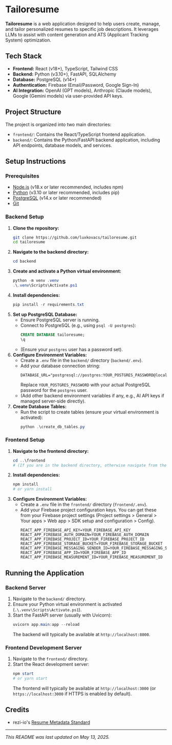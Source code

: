 # Tailoresume

**Tailoresume** is a web application designed to help users create, manage, and tailor personalized resumes to specific job descriptions. It leverages LLMs to assist with content generation and ATS (Applicant Tracking System) optimization.

## Tech Stack

- **Frontend:** React (v18+), TypeScript, Tailwind CSS
- **Backend:** Python (v3.10+), FastAPI, SQLAlchemy
- **Database:** PostgreSQL (v14+)
- **Authentication:** Firebase (Email/Password, Google Sign-In)
- **AI Integration:** OpenAI (GPT models), Anthropic (Claude models), Google (Gemini models) via user-provided API keys.

## Project Structure

The project is organized into two main directories:

- `frontend/`: Contains the React/TypeScript frontend application.
- `backend/`: Contains the Python/FastAPI backend application, including API endpoints, database models, and services.

## Setup Instructions

### Prerequisites

- [Node.js](https://nodejs.org/) (v18.x or later recommended, includes npm)
- [Python](https://www.python.org/) (v3.10 or later recommended, includes pip)
- [PostgreSQL](https://www.postgresql.org/download/) (v14.x or later recommended)
- [Git](https://git-scm.com/)

### Backend Setup

1.  **Clone the repository:**
    ```bash
    git clone https://github.com/luxkovacs/tailoresume.git
    cd tailoresume
    ```
2.  **Navigate to the backend directory:**
    ```powershell
    cd backend
    ```
3.  **Create and activate a Python virtual environment:**
    ```powershell
    python -m venv .venv
    .\.venv\Scripts\Activate.ps1
    ```
4.  **Install dependencies:**
    ```powershell
    pip install -r requirements.txt
    ```
5.  **Set up PostgreSQL Database:**
    *   Ensure PostgreSQL server is running.
    *   Connect to PostgreSQL (e.g., using `psql -U postgres`):
        ```sql
        CREATE DATABASE tailoresume;
        \q
        ```
    *   (Ensure your `postgres` user has a password set).
6.  **Configure Environment Variables:**
    *   Create a `.env` file in the `backend/` directory (`backend/.env`).
    *   Add your database connection string:
        ```env
        DATABASE_URL="postgresql://postgres:YOUR_POSTGRES_PASSWORD@localhost/tailoresume"
        ```
        Replace `YOUR_POSTGRES_PASSWORD` with your actual PostgreSQL password for the `postgres` user.
    *   (Add other backend environment variables if any, e.g., AI API keys if managed server-side directly).
7.  **Create Database Tables:**
    *   Run the script to create tables (ensure your virtual environment is activated):
        ```powershell
        python .\create_db_tables.py
        ```

### Frontend Setup

1.  **Navigate to the frontend directory:**
    ```powershell
    cd ..\frontend 
    # (If you are in the backend directory, otherwise navigate from the root)
    ```
2.  **Install dependencies:**
    ```powershell
    npm install
    # or yarn install
    ```
3.  **Configure Environment Variables:**
    *   Create a `.env` file in the `frontend/` directory (`frontend/.env`).
    *   Add your Firebase project configuration keys. You can get these from your Firebase project settings (Project settings > General > Your apps > Web app > SDK setup and configuration > Config).
        ```env
        REACT_APP_FIREBASE_API_KEY=YOUR_FIREBASE_API_KEY
        REACT_APP_FIREBASE_AUTH_DOMAIN=YOUR_FIREBASE_AUTH_DOMAIN
        REACT_APP_FIREBASE_PROJECT_ID=YOUR_FIREBASE_PROJECT_ID
        REACT_APP_FIREBASE_STORAGE_BUCKET=YOUR_FIREBASE_STORAGE_BUCKET
        REACT_APP_FIREBASE_MESSAGING_SENDER_ID=YOUR_FIREBASE_MESSAGING_SENDER_ID
        REACT_APP_FIREBASE_APP_ID=YOUR_FIREBASE_APP_ID
        REACT_APP_FIREBASE_MEASUREMENT_ID=YOUR_FIREBASE_MEASUREMENT_ID
        ```

## Running the Application

### Backend Server

1.  Navigate to the `backend/` directory.
2.  Ensure your Python virtual environment is activated (`.\.venv\Scripts\Activate.ps1`).
3.  Start the FastAPI server (usually with Uvicorn):
    ```powershell
    uvicorn app.main:app --reload
    ```
    The backend will typically be available at `http://localhost:8000`.

### Frontend Development Server

1.  Navigate to the `frontend/` directory.
2.  Start the React development server:
    ```powershell
    npm start
    # or yarn start
    ```
    The frontend will typically be available at `http://localhost:3000` (or `https://localhost:3000` if HTTPS is enabled by default).


## Credits

- rezi-io's [Resume Metadata Standard](https://github.com/rezi-io/resume-standard)

---

*This README was last updated on May 13, 2025.*
